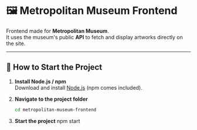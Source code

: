 # 🖼️ Metropolitan Museum Frontend

Frontend made for **Metropolitan Museum**.  
It uses the museum's public **API** to fetch and display artworks directly on the site.

---

## 🚀 How to Start the Project

1. **Install Node.js / npm**  
   Download and install [Node.js](https://nodejs.org/) (npm comes included).

2. **Navigate to the project folder**
   ```bash
   cd metropolitan-museum-frontend

3. **Start the project**
    npm start
